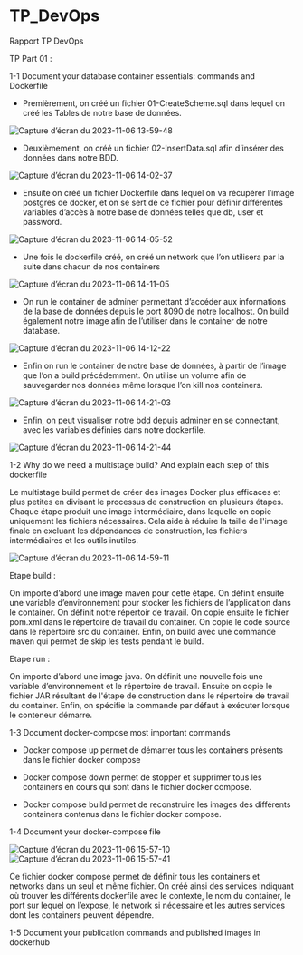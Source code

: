 # TP_DevOps
Rapport TP DevOps

TP Part 01 :

1-1 Document your database container essentials: commands and Dockerfile

- Premièrement, on créé un fichier 01-CreateScheme.sql dans lequel on créé les Tables de notre base de données.

![Capture d’écran du 2023-11-06 13-59-48](https://github.com/ALFONSI-jules/TP_DevOps/assets/73819497/e724d811-0794-4994-87ed-ef19dbca3522)

                                                              
- Deuxièmement, on créé un fichier 02-InsertData.sql afin d’insérer des données dans notre BDD.

![Capture d’écran du 2023-11-06 14-02-37](https://github.com/ALFONSI-jules/TP_DevOps/assets/73819497/803137bd-8a60-4182-877b-84cf8fc457d7)

- Ensuite on créé un fichier Dockerfile dans lequel on va récupérer l’image postgres de docker, et on se sert de ce fichier pour définir différentes variables d’accès à notre base de données telles que db, user et password.

![Capture d’écran du 2023-11-06 14-05-52](https://github.com/ALFONSI-jules/TP_DevOps/assets/73819497/6a0449fe-c66b-474e-b845-7d5516a03cce)


- Une fois le dockerfile créé, on créé un network que l’on utilisera par la suite dans chacun de nos containers

![Capture d’écran du 2023-11-06 14-11-05](https://github.com/ALFONSI-jules/TP_DevOps/assets/73819497/3f3494cb-7ab2-403e-a3e1-4f9870451706)

 
- On run le container de adminer permettant d’accéder aux informations de la base de données depuis le port 8090 de notre localhost. On build également notre image afin de l’utiliser dans le container de notre database.

![Capture d’écran du 2023-11-06 14-12-22](https://github.com/ALFONSI-jules/TP_DevOps/assets/73819497/825ae296-2c30-4b8d-8b97-508277e422e5)

 
- Enfin on run le container de notre base de données, à partir de l’image que l’on a build précédemment. On utilise un volume afin de sauvegarder nos données même lorsque l’on kill nos containers.

![Capture d’écran du 2023-11-06 14-21-03](https://github.com/ALFONSI-jules/TP_DevOps/assets/73819497/9545de62-fe1f-4116-9ec8-c41ca287ef21)

 
- Enfin, on peut visualiser notre bdd depuis adminer en se connectant, avec les variables définies dans notre dockerfile.

![Capture d’écran du 2023-11-06 14-21-44](https://github.com/ALFONSI-jules/TP_DevOps/assets/73819497/10b103fb-bc50-4831-838b-43e2f4ea4383)


1-2 Why do we need a multistage build? And explain each step of this dockerfile

Le multistage build permet de créer des images Docker plus efficaces et plus petites en divisant le processus de construction en plusieurs étapes. Chaque étape produit une image intermédiaire, dans laquelle on copie uniquement les fichiers nécessaires. Cela aide à réduire la taille de l'image finale en excluant les dépendances de construction, les fichiers intermédiaires et les outils inutiles.

![Capture d’écran du 2023-11-06 14-59-11](https://github.com/ALFONSI-jules/TP_DevOps/assets/73819497/e1ef3eef-9f93-4a64-b834-9846d64533af)


Etape build :

On importe d’abord une image maven pour cette étape. On définit ensuite une variable d’environnement pour stocker les fichiers de l’application dans le container. On définit notre répertoir de travail. On copie ensuite le fichier pom.xml dans le répertoire de travail du container. On copie le code source dans le répertoire src du container. Enfin, on build avec une commande maven qui permet de skip les tests pendant le build.

Etape run :

On importe d’abord une image java. On définit une nouvelle fois une variable d’environnement et le répertoire de travail. Ensuite on copie le fichier JAR résultant de l'étape de construction dans le répertoire de travail du container. Enfin, on spécifie la commande par défaut à exécuter lorsque le conteneur démarre. 

1-3 Document docker-compose most important commands

- Docker compose up permet de démarrer tous les containers présents dans le fichier docker compose

- Docker compose down permet de stopper et supprimer tous les containers en cours qui sont dans le fichier docker compose.

- Docker compose build permet de reconstruire les images des différents containers contenus dans le fichier docker compose.

1-4 Document your docker-compose file 


![Capture d’écran du 2023-11-06 15-57-10](https://github.com/ALFONSI-jules/TP_DevOps/assets/73819497/1738c994-1fa8-48d5-b4d8-d5064967ee70)
![Capture d’écran du 2023-11-06 15-57-41](https://github.com/ALFONSI-jules/TP_DevOps/assets/73819497/dc814630-b325-40f8-955a-6297efcd927c)




































































Ce fichier docker compose permet de définir tous les containers et networks dans un seul et même fichier. On créé ainsi des services indiquant où trouver les différents dockerfile avec le contexte, le nom du container, le port sur lequel on l’expose, le network si nécessaire et les autres services dont les containers peuvent dépendre.

1-5 Document your publication commands and published images in dockerhub

